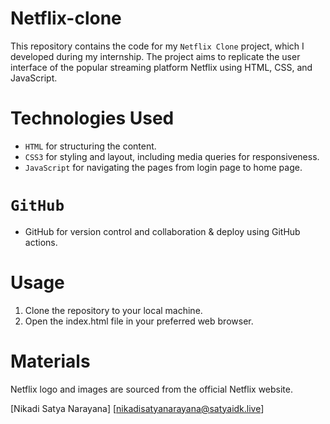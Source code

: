 # Netflix-clone

This repository contains the code for my `Netflix Clone` project, which I developed during my internship. The project aims to replicate the user interface of the popular streaming platform Netflix using HTML, CSS, and JavaScript.

# Technologies Used

- `HTML` for structuring the content.
- `CSS3` for styling and layout, including media queries for responsiveness.
- `JavaScript` for navigating the pages from login page to home page.
# `GitHub`
- GitHub for version control and collaboration & deploy using GitHub actions. 

# Usage

1. Clone the repository to your local machine.
2. Open the index.html file in your preferred web browser.

# Materials
Netflix logo and images are sourced from the official Netflix website.

[Nikadi Satya Narayana]
[nikadisatyanarayana@satyaidk.live]
